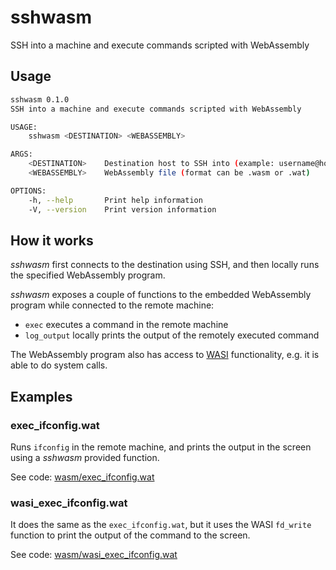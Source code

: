 # sshwasm
SSH into a machine and execute commands scripted with WebAssembly

## Usage
```sh
sshwasm 0.1.0
SSH into a machine and execute commands scripted with WebAssembly

USAGE:
    sshwasm <DESTINATION> <WEBASSEMBLY>

ARGS:
    <DESTINATION>    Destination host to SSH into (example: username@hostname:22)
    <WEBASSEMBLY>    WebAssembly file (format can be .wasm or .wat)

OPTIONS:
    -h, --help       Print help information
    -V, --version    Print version information
```

## How it works
*sshwasm* first connects to the destination using SSH, and then locally runs the specified WebAssembly program.

*sshwasm* exposes a couple of functions to the embedded WebAssembly program while connected to the remote machine:
- `exec` executes a command in the remote machine
- `log_output` locally prints the output of the remotely executed command

The WebAssembly program also has access to [WASI](https://wasi.dev/) functionality, e.g. it is able to do system calls.


## Examples

### exec_ifconfig.wat
Runs `ifconfig` in the remote machine, and prints the output in the screen using a *sshwasm* provided function.

See code: [wasm/exec_ifconfig.wat](wasm/exec_ifconfig.wat)

### wasi_exec_ifconfig.wat
It does the same as the `exec_ifconfig.wat`, but it uses the WASI `fd_write` function to print the output of the command to the screen.

See code: [wasm/wasi_exec_ifconfig.wat](wasm/wasi_exec_ifconfig.wat)
